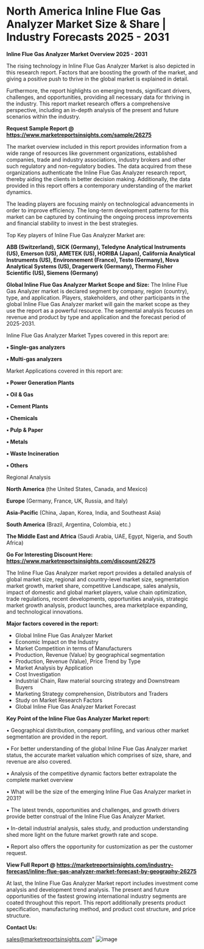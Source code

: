   # North America Inline Flue Gas Analyzer Market Size & Share | Industry Forecasts 2025 - 2031

<Strong> Inline Flue Gas Analyzer Market Overview 2025 - 2031</strong>

The rising technology in Inline Flue Gas Analyzer Market is also depicted in this research report. Factors that are boosting the growth of the market, and giving a positive push to thrive in the global market is explained in detail.

Furthermore, the report highlights on emerging trends, significant drivers, challenges, and opportunities, providing all necessary data for thriving in the industry. This report market research offers a comprehensive perspective, including an in-depth analysis of the present and future scenarios within the industry.

<strong>Request Sample Report @ <a href=https://www.marketreportsinsights.com/sample/26275>https://www.marketreportsinsights.com/sample/26275</a></strong>

The market overview included in this report provides information from a wide range of resources like government organizations, established companies, trade and industry associations, industry brokers and other such regulatory and non-regulatory bodies. The data acquired from these organizations authenticate the Inline Flue Gas Analyzer research report, thereby aiding the clients in better decision making. Additionally, the data provided in this report offers a contemporary understanding of the market dynamics.

The leading players are focusing mainly on technological advancements in order to improve efficiency. The long-term development patterns for this market can be captured by continuing the ongoing process improvements and financial stability to invest in the best strategies.

Top Key players of Inline Flue Gas Analyzer Market are:

<strong>ABB (Switzerland), SICK (Germany), Teledyne Analytical Instruments (US), Emerson (US), AMETEK (US), HORIBA (Japan), California Analytical Instruments (US), Environnement (France), Testo (Germany), Nova Analytical Systems (US), Dragerwerk (Germany), Thermo Fisher Scientific (US), Siemens (Germany)</strong>

<strong><b>Global Inline Flue Gas Analyzer Market Scope and Size:</b></strong>
The Inline Flue Gas Analyzer market is declared segment by company, region (country), type, and application. Players, stakeholders, and other participants in the global Inline Flue Gas Analyzer market will gain the market scope as they use the report as a powerful resource. The segmental analysis focuses on revenue and product by type and application and the forecast period of 2025-2031.

Inline Flue Gas Analyzer Market Types covered in this report are:

<strong>• Single-gas analyzers

• Multi-gas analyzers</strong>

Market Applications covered in this report are:

<strong>• Power Generation Plants

• Oil & Gas

• Cement Plants

• Chemicals

• Pulp & Paper

• Metals

• Waste Incineration

• Others</strong> 

Regional Analysis

<strong>North America</strong> (the United States, Canada, and Mexico)

<strong>Europe</strong> (Germany, France, UK, Russia, and Italy)

<strong>Asia-Pacific</strong> (China, Japan, Korea, India, and Southeast Asia)

<strong>South America</strong> (Brazil, Argentina, Colombia, etc.)

<strong>The Middle East and Africa</strong> (Saudi Arabia, UAE, Egypt, Nigeria, and South Africa)

<strong>Go For Interesting Discount Here: <a href=https://www.marketreportsinsights.com/discount/26275>https://www.marketreportsinsights.com/discount/26275</a></strong>

The Inline Flue Gas Analyzer market report provides a detailed analysis of global market size, regional and country-level market size, segmentation market growth, market share, competitive Landscape, sales analysis, impact of domestic and global market players, value chain optimization, trade regulations, recent developments, opportunities analysis, strategic market growth analysis, product launches, area marketplace expanding, and technological innovations.

<strong><b>Major factors covered in the report:</b></strong>
<ul>
  <li>Global Inline Flue Gas Analyzer Market </li>
  <li>Economic Impact on the Industry</li>
  <li>Market Competition in terms of Manufacturers</li>
  <li>Production, Revenue (Value) by geographical segmentation</li>
  <li>Production, Revenue (Value), Price Trend by Type</li>
  <li>Market Analysis by Application</li>
  <li>Cost Investigation</li>
  <li>Industrial Chain, Raw material sourcing strategy and Downstream Buyers</li>
  <li>Marketing Strategy comprehension, Distributors and Traders</li>
  <li>Study on Market Research Factors</li>
  <li>Global Inline Flue Gas Analyzer Market Forecast</li>
</ul>

<strong><b>Key Point of the Inline Flue Gas Analyzer Market report:</b></strong>

• Geographical distribution, company profiling, and various other market segmentation are provided in the report.

• For better understanding of the global Inline Flue Gas Analyzer market status, the accurate market valuation which comprises of size, share, and revenue are also covered.

• Analysis of the competitive dynamic factors better extrapolate the complete market overview

• What will be the size of the emerging Inline Flue Gas Analyzer market in 2031?

• The latest trends, opportunities and challenges, and growth drivers provide better construal of the Inline Flue Gas Analyzer Market.

• In-detail industrial analysis, sales study, and production understanding shed more light on the future market growth rate and scope.

• Report also offers the opportunity for customization as per the customer request.

<strong><b>View Full Report @ <a href=https://marketreportsinsights.com/industry-forecast/inline-flue-gas-analyzer-market-forecast-by-geography-26275>https://marketreportsinsights.com/industry-forecast/inline-flue-gas-analyzer-market-forecast-by-geography-26275</a></b></strong>


At last, the Inline Flue Gas Analyzer Market report includes investment come analysis and development trend analysis. The present and future opportunities of the fastest growing international industry segments are coated throughout this report. This report additionally presents product specification, manufacturing method, and product cost structure, and price structure.

<strong>Contact Us:</strong>

sales@marketreportsinsights.com"
![image](https://github.com/user-attachments/assets/7f276b38-62cf-4fd9-a5da-2de74e6a4e3f)

